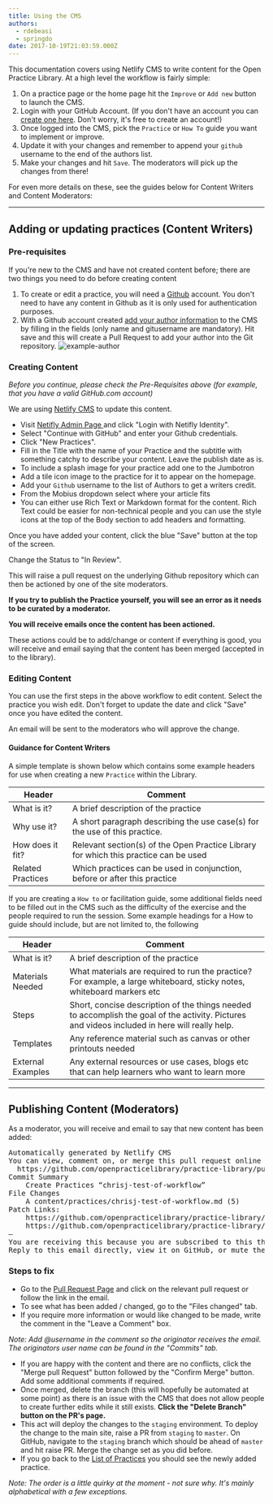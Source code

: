 ```yaml
---
title: Using the CMS
authors:
  - rdebeasi
  - springdo
date: 2017-10-19T21:03:59.000Z
---
```


This documentation covers using Netlify CMS to write content for the Open Practice Library. At a high level the workflow is fairly simple:

1. On a practice page or the home page hit the `Improve` or `Add new` button to launch the CMS.
1. Login with your GitHub Account. (If you don't have an account you can [create one here](https://github.com/join). Don't worry, it's free to create an account!)
1. Once logged into the CMS, pick the `Practice` or `How To` guide you want to implement or improve.
1. Update it with your changes and remember to append your `github` username to the end of the authors list.
1. Make your changes and hit `Save`. The moderators will pick up the changes from there!

For even more details on these, see the guides below for Content Writers and Content Moderators:

---

## Adding or updating practices (Content Writers)

### Pre-requisites
If you're new to the CMS and have not created content before; there are two things you need to do before creating content

1. To create or edit a practice, you will need a [Github](https://github.com) account. You don't need to have any content in Github as it is only used for authentication purposes.
2. With a Github account created [add your author information](https://openpracticelibrary.com/admin/#/collections/author/new) to the CMS by filling in the fields (only name and gitusername are mandatory). Hit save and this will create a Pull Request to add your author into the Git repository.
![example-author](/images/contributing/author.png)

### Creating Content

_Before you continue, please check the Pre-Requisites above (for example, that you have a valid GitHub.com account)_

We are using [Netlify CMS](https://www.netlifycms.org/) to update this content.

- Visit <a target="" href="https://openpracticelibrary.com/admin/">Netifly Admin Page </a> and click "Login with Netifly Identity".
- Select "Continue with GitHub" and enter your Github credentials.
- Click "New Practices".
- Fill in the Title with the name of your Practice and the subtitle with something catchy to describe your content. Leave the publish date as is.
- To include a splash image for your practice add one to the Jumbotron
- Add a tile icon image to the practice for it to appear on the homepage.
- Add your `Github` username to the list of Authors to get a writers credit.
- From the Mobius dropdown select where your article fits
- You can either use Rich Text or Markdown format for the content.  Rich Text could be easier for non-technical people and you can use the style icons at the top of the Body section to add headers and formatting.

Once you have added your content, click the blue "Save" button at the top of the screen.

Change the Status to "In Review".

This will raise a pull request on the underlying Github repository which can then be actioned by one of the site moderators.  

<b>If you try to publish the Practice yourself, you will see an error as it needs to be curated by a moderator.</b>

<b>You will receive emails once the content has been actioned. </b>

These actions could be to add/change or content if everything is good, you will receive and email saying that the content has been merged (accepted in to the library).

### Editing Content
You can use the first steps in the above workflow to edit content.  Select the practice you wish edit.  Don't forget to update the date and click "Save" once you have edited the content.  

An email will be sent to the moderators who will approve the change.

#### Guidance for Content Writers

A simple template is shown below which contains some example headers for use when creating a new `Practice` within the Library.

|Header|Comment|
|----------------|--------|
|What is it?| A brief description of the practice|
|Why use it?| A short paragraph describing the use case(s) for the use of this practice. |
|How does it fit? | Relevant section(s) of the Open Practice Library for which this practice can be used|
|Related Practices| Which practices can be used in conjunction, before or after this practice|

If you are creating a `How to` or facilitation guide, some additional fields need to be filled out in the CMS such as the difficulty of the exercise and the people required to run the session. Some example headings for a How to guide should include, but are not limited to, the following

|Header|Comment|
|----------------|--------|
|What is it?| A brief description of the practice|
|Materials Needed|What materials are required to run the practice? For example, a large whiteboard, sticky notes, whiteboard markers etc|
|Steps| Short, concise description of the things needed to accomplish the goal of the activity. Pictures and videos included in here will really help. |
|Templates| Any reference material such as canvas or other printouts needed|
|External Examples| Any external resources or use cases, blogs etc that can help learners who want to learn more|

---

## Publishing Content (Moderators)
As a moderator, you will receive and email to say that new content has been added:
<pre>
Automatically generated by Netlify CMS
You can view, comment on, or merge this pull request online at:
  https://github.com/openpracticelibrary/practice-library/pull/9
Commit Summary
    Create Practices “chrisj-test-of-workflow”
File Changes
    A content/practices/chrisj-test-of-workflow.md (5)
Patch Links:
    https://github.com/openpracticelibrary/practice-library/pull/9.patch
    https://github.com/openpracticelibrary/practice-library/pull/9.diff
—
You are receiving this because you are subscribed to this thread.
Reply to this email directly, view it on GitHub, or mute the thread.
</pre>

### Steps to fix
 - Go to the [Pull Request Page](https://github.com/openpracticelibrary/practice-library/pulls) and click on the relevant pull request or follow the link in the email.  
 - To see what has been added / changed, go to the "Files changed" tab.
 - If you require more information or would like changed to be made, write the comment in the "Leave a Comment" box.  

_Note: Add @username in the comment so the originator receives the email.  The originators user name can be found in the "Commits" tab._

 - If you are happy with the content and there are no conflicts, click the "Merge pull Request" button followed by the "Confirm Merge" button.  Add some additional comments if required.
 - Once merged, delete the branch (this will hopefully be automated at some point) as there is an issue with the CMS that does not allow people to create further edits while it still exists. <b>Click the "Delete Branch" button on the PR's page.</b>
 - This act will deploy the changes to the `staging` environment. To deploy the change to the main site, raise a PR from `staging` to `master`. On GitHub, navigate to the `staging` branch which should be ahead of `master` and hit raise PR. Merge the change set as you did before.
 - If you go back to the [List of Practices](https://openpracticelibrary.com/admin/#/collections/practices) you should see the newly added practice.

 <i>Note: The order is a little quirky at the moment - not sure why.  It's mainly alphabetical with a few exceptions.</i>
